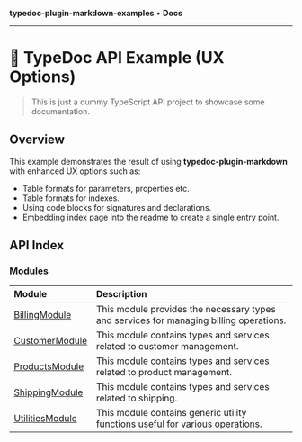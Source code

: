 **typedoc-plugin-markdown-examples** • **Docs**

***

# :wave: TypeDoc API Example (UX Options)

> This is just a dummy TypeScript API project to showcase some documentation.

## Overview

This example demonstrates the result of using **typedoc-plugin-markdown** with enhanced UX options such as:

- Table formats for parameters, properties etc.
- Table formats for indexes.
- Using code blocks for signatures and declarations.
- Embedding index page into the readme to create a single entry point.

## API Index

### Modules

| Module | Description |
| :------ | :------ |
| [BillingModule](BillingModule/README.md) | This module provides the necessary types and services for managing billing operations. |
| [CustomerModule](CustomerModule/README.md) | This module contains types and services related to customer management. |
| [ProductsModule](ProductsModule/README.md) | This module contains types and services related to product management. |
| [ShippingModule](ShippingModule/README.md) | This module contains types and services related to shipping. |
| [UtilitiesModule](UtilitiesModule/README.md) | This module contains generic utility functions useful for various operations. |

